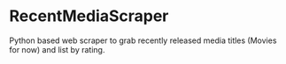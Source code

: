 # RecentMediaScraper
Python based web scraper to grab recently released media titles (Movies for now) and list by rating.
